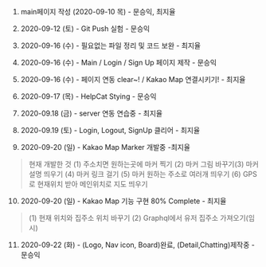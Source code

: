1. main페이지 작성 (2020-09-10 목) - 문승익, 최지율

2. 2020-09-12 (토) - Git Push 실험 - 문승익

3. 2020-09-16 (수) - 필요없는 파일 정리 및 코드 보완 - 최지율

4. 2020-09-16 (수) - Main / Login / Sign Up 페이지 제작 - 문승익

5. 2020-09-16 (수) - 페이지 연동 clear~! / Kakao Map 연결시키기! - 최지율

6. 2020-09-17 (목) - HelpCat Stying - 문승익

7. 2020-09.18 (금) - server 연동 연습중 - 최지율

8. 2020-09.19 (토) - Login, Logout, SignUp 클리어 - 최지율

9. 2020-09-20 (일) - Kakao Map  Marker 개발중 -최지율
> 현재 개발한 것 (1) 주소치면 원하는곳에 마커 찍기 (2) 마커 그림 바꾸기(3) 마커 설명 띄우기 (4) 마커 링크 걸기 (5) 마커 원하는 주소로 여러개 띄우기 (6) GPS로 현재위치 받아 메인위치로 지도 띄우기

10. 2020-09-20 (일) - Kakao Map 기능 구현 80% Complete - 최지율
> (1) 현재 위치와 집주소 위치 바꾸기 (2) Graphql에서 유저 집주소 가져오기(임시)

11. 2020-09-22 (화) - (Logo, Nav icon, Board)완료, (Detail,Chatting)제작중 - 문승익